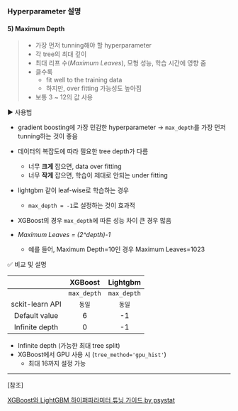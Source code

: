 ### Hyperparameter 설명



#### 5) Maximum Depth

> - 가장 먼저 tunning해야 할 hyperparameter
> - 각 tree의 최대 깊이
> - 최대 리프 수(*Maximum Leaves*), 모형 성능, 학습 시간에 영향 줌
> - 클수록 
>   - fit well to the training data 
>   - 하지만, over fitting 가능성도 높아짐 
> - 보통 3 ~ 12의 값 사용 



▶️ 사용법

- gradient boosting에 가장 민감한 hyperparameter → `max_depth`를 가장 먼저 tunning하는 것이 좋음 

- 데이터의 복잡도에 따라 필요한 tree depth가 다름 

  - 너무 **크게** 잡으면, data over fitting
  - 너무 **작게** 잡으면, 학습이 제대로 안되는 under fitting

  

- lightgbm 같이 leaf-wise로 학습하는 경우 

  - `max_depth = -1`로 설정하는 것이 효과적

- XGBoost의 경우 `max_depth`에 따른 성능 차이 큰 경우 많음 



- *Maximum Leaves = (2^depth)-1* 
  - 예를 들어, Maximum Depth=10인 경우 Maximum Leaves=1023



✅ 비교 및 설명

|                 |   XGBoost   |  Lightgbm   |
| :-------------: | :---------: | :---------: |
|                 | `max_depth` | `max_depth` |
| sckit-learn API |   `동일`    |   `동일`    |
|  Default value  |      6      |     -1      |
| Infinite depth  |      0      |     -1      |

- Infinite depth (가능한 최대 tree split)
- XGBoost에서 GPU 사용 시 (`tree_method='gpu_hist'`)
  - 최대 16까지 설정 가능 



---

[참조]

[XGBoost와 LightGBM 하이퍼파라미터 튜닝 가이드 by psystat](https://psystat.tistory.com/131#head2) 
